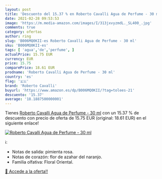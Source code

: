 ```yaml
---
layout: post
title: 'Descuento del 15.37 % en Roberto Cavalli Agua de Perfume - 30 ml'
date: 2021-02-28 09:53:53
image: 'https://m.media-amazon.com/images/I/313jxvyzmdL._SL400_.jpg'
comments: true
category: ofertas
author: ring
slug: 'B006MQ0KII-es Roberto Cavalli Agua de Perfume - 30 ml'
sku: 'B006MQ0KII-es'
tags: [ 'agua','de','perfume', ]
actualPrice: 15.75 EUR
currency: EUR
price: 15.75
comparePrice: 18.61 EUR
prodname: 'Roberto Cavalli Agua de Perfume - 30 ml'
country: 'es'
flag: '🇪🇸'
brand: 'Roberto Cavalli'
buyurl: 'https://www.amazon.es/dp/B006MQ0KII/?tag=tolees-21'
descuento: '15.37'
average: '18.1887500000001'
---
```


Tienes [Roberto Cavalli Agua de Perfume - 30 ml](https://www.amazon.es/dp/B006MQ0KII/?tag=tolees-21) con un 15.37 % de descuento con precio de oferta de 15.75 EUR (original: 18.61 EUR) en el siguiente enlace!

[![Roberto Cavalli Agua de Perfume - 30 ml](https://m.media-amazon.com/images/I/313jxvyzmdL._SL400_.jpg)](https://www.amazon.es/dp/B006MQ0KII/?tag=tolees-21)

ℹ️:

- Notas de salida: pimienta rosa.
- Notas de corazón: flor de azahar del naranjo.
- Familia olfativa: Floral Oriental.

[🛒 Accede a la oferta!!](https://www.amazon.es/dp/B006MQ0KII/?tag=tolees-21)
